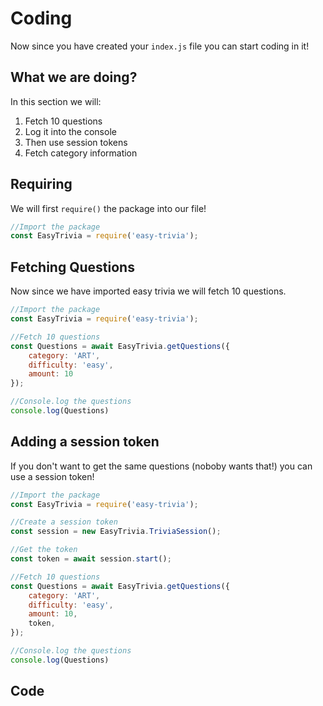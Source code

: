 # Coding
Now since you have created your `index.js` file you can start coding in it!

## What we are doing?
In this section we will:
1. Fetch 10 questions
2. Log it into the console
3. Then use session tokens
4. Fetch category information

## Requiring
We will first `require()` the package into our file!

<!-- eslint-skip -->
```js {1,2}
//Import the package
const EasyTrivia = require('easy-trivia');
```

## Fetching Questions
Now since we have imported easy trivia we will fetch 10 questions.

<!-- eslint-skip -->
```js {4-13}
//Import the package
const EasyTrivia = require('easy-trivia');

//Fetch 10 questions
const Questions = await EasyTrivia.getQuestions({
    category: 'ART',
    difficulty: 'easy',
    amount: 10
});

//Console.log the questions
console.log(Questions)
```

## Adding a session token
If you don't want to get the same questions (noboby wants that!) you can use a session token!

<!-- eslint-skip -->
```js {4-8,15}
//Import the package
const EasyTrivia = require('easy-trivia');

//Create a session token
const session = new EasyTrivia.TriviaSession();

//Get the token
const token = await session.start();

//Fetch 10 questions
const Questions = await EasyTrivia.getQuestions({
    category: 'ART',
    difficulty: 'easy',
    amount: 10,
    token,
});

//Console.log the questions
console.log(Questions)
```

## Code
<ResultingCode path="index.js" />